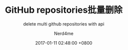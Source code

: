 ---
layout:     post
title:      "GitHub repositories批量删除"
subtitle:   "delete multi github repositories with api"
date:       2017-01-11 02:48:00 +0800
author:     "Nerd4me"
catalog:    true
tags:
    - github
---